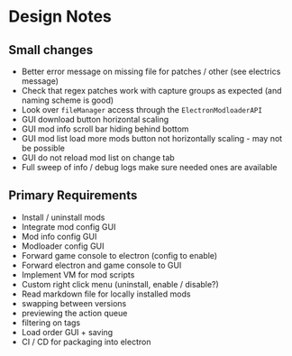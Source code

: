# Design Notes

## Small changes

-   Better error message on missing file for patches / other (see electrics message)
-   Check that regex patches work with capture groups as expected (and naming scheme is good)
-   Look over `fileManager` access through the `ElectronModloaderAPI`
-   GUI download button horizontal scaling
-   GUI mod info scroll bar hiding behind bottom
-   GUI mod list load more mods button not horizontally scaling - may not be possible
-   GUI do not reload mod list on change tab
-   Full sweep of info / debug logs make sure needed ones are available

## Primary Requirements

-   Install / uninstall mods
-   Integrate mod config GUI
-   Mod info config GUI
-   Modloader config GUI
-   Forward game console to electron (config to enable)
-   Forward electron and game console to GUI
-   Implement VM for mod scripts
-   Custom right click menu (uninstall, enable / disable?)
-   Read markdown file for locally installed mods
-   swapping between versions
-   previewing the action queue
-   filtering on tags
-   Load order GUI + saving
-   CI / CD for packaging into electron
